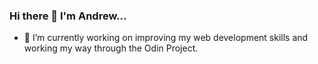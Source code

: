 ### Hi there 👋 I'm Andrew...
- 🔭 I’m currently working on improving my web development skills and working my way through the Odin Project. 
